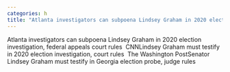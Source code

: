 ```yaml
---
categories: h
title: "Atlanta investigators can subpoena Lindsey Graham in 2020 election investigation federal appeals court rules  CNN"
---
```

Atlanta investigators can subpoena Lindsey Graham in 2020 election investigation, federal appeals court rules&nbsp;&nbsp;CNNLindsey Graham must testify in 2020 election investigation, court rules&nbsp;&nbsp;The Washington PostSenator Lindsey Graham must testify in Georgia election probe, judge rules